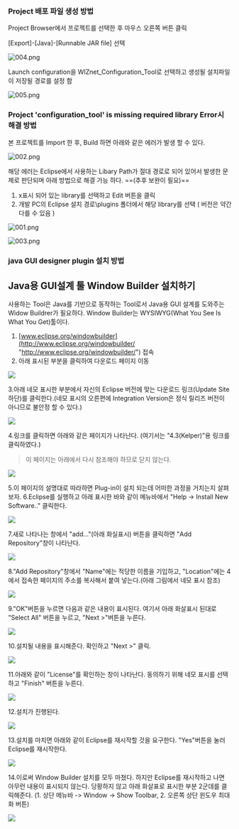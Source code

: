 
### Project 배포 파일 생성 방법
Project Browser에서 프로젝트를 선택한 후 마우스 오른쪽 버튼 클릭

[Export]-[Java]-[Runnable JAR file] 선택

![004.png](./readme_image/004.png)

Launch configuration을 WIZnet_Configuration_Tool로 선택하고 생성될 설치파일이 저장될 경로를 설정 함

![005.png](./readme_image/005.png)


### Project 'configuration_tool' is missing required library Error시 해결 방법

본 프로젝트를 Import 한 후, Build 하면 아래와 같은 에러가 발생 할 수 있다.

![002.png](./readme_image/002.png)

해당 에러는 Eclipse에서 사용하는 Libary Path가 절대 경로로 되어 있어서 발생한 문제로 판단되며 아래 방법으로 해결 가능 하다.
==(추후 보완이 필요)==

1. x표시 되어 있는 library를 선택하고 Edit 버튼을 클릭
2. 개발 PC의 Eclipse 설치 경로\plugins 폴더에서 해당 library를 선택 ( 버전은 약간 다를 수 있음 )

![001.png](./readme_image/001.png)

![003.png](./readme_image/003.png)

### java GUI designer plugin 설치 방법

## Java용 GUI설계 툴 Window Builder 설치하기 ##

사용하는 Tool은 Java를 기반으로 동작하는 Tool로서 Java용 GUI 설계를 도와주는 Widow Buildrer가 필요하다.
Window Builder는 WYSIWYG(What You See Is What You Get)툴이다.

1. [www.eclipse.org/windowbuilder](http://www.eclipse.org/windowbuilder/ "http://www.eclipse.org/windowbuilder/") 접속
2. 아래 표시된 부분을 클릭하여 다운로드 페이지 이동


![](http://i.imgur.com/m4cN1PL.png)

3.아래 네모 표시한 부분에서 자신의 Eclipse 버전에 맞는 다운로드 링크(Update Site 하단)를 클릭한다.(네모 표시의 오른편에 Integration Version은 정식 릴리즈 버전이 아니므로 불안정 할 수 있다.)

![](http://i.imgur.com/z9kozjJ.png)

4.링크를 클릭하면 아래와 같은 페이지가 나타난다. (여기서는 "4.3(Kelper)"용 링크를 클릭하였다.) 
> 이 페이지는 아래에서 다시 참조해야 하므로 닫지 않는다.

![](http://i.imgur.com/TUs91jz.png)

5.이 페이지의 설명대로 따라하면 Plug-in이 설치 되는데 어떠한 과정을 거치는지 살펴보자.
6.Eclipse를 실행하고 아래 표시한 바와 같이 메뉴바에서 "Help -> Install New Software.." 클릭한다.

![](http://i.imgur.com/IJpRRWw.png)

7.새로 나타나는 창에서 "add..."(아래 화실표시) 버튼을 클릭하면 "Add Repository"창이 나타난다.

![](http://i.imgur.com/QPeAixf.png)

8."Add Repository"창에서 "Name"에는 적당한 이름을 기입하고, "Location"에는 4에서 접속한 페이지의 주소를 복사해서 붙여 넣는다.(아래 그림에서 네모 표시 참조)

![](http://i.imgur.com/Iu2DwKN.png)

9."OK"버튼을 누르면 다음과 같은 내용이 표시된다. 여기서 아래 화살표시 된대로 "Select All" 버튼을 누르고, "Next >"버튼을 누른다.

![](http://i.imgur.com/thXbEph.png)

10.설치될 내용을 표시해준다. 확인하고 "Next >" 클릭.

![](http://i.imgur.com/N8Xom2z.png)

11.아래와 같이 "License"를 확인하는 창이 나타난다. 동의하기 위해 네모 표시를 선택하고 "Finish" 버튼을 누른다.

![](http://i.imgur.com/tPyydwO.png)

12.설치가 진행된다.

![](http://i.imgur.com/90y6bqg.png)

13.설치를 마치면 아래와 같이 Eclipse를 재시작할 것을 요구한다. "Yes"버튼을 눌러 Eclipse를 재시작한다.

![](http://i.imgur.com/7kMKCIj.png)

14.이로써 Window Builder 설치를 모두 마쳤다. 하지만 Eclipse를 재시작하고 나면 아무런 내용이 표시되지 않는다. 당황하지 않고 아래 화살표로 표시한 부분 2군데를 클릭해준다. (1. 상단 메뉴바 -> Window -> Show Toolbar, 2. 오른쪽 상단 윈도우 최대화 버튼)

![](http://i.imgur.com/tElbpM7.png)
